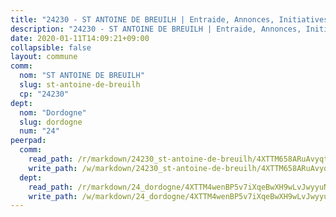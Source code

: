```yaml
---
title: "24230 - ST ANTOINE DE BREUILH | Entraide, Annonces, Initiatives"
description: "24230 - ST ANTOINE DE BREUILH | Entraide, Annonces, Initiatives"
date: 2020-01-11T14:09:21+09:00
collapsible: false
layout: commune
comm:
  nom: "ST ANTOINE DE BREUILH"
  slug: st-antoine-de-breuilh
  cp: "24230"
dept:
  nom: "Dordogne"
  slug: dordogne
  num: "24"
peerpad:
  comm:
    read_path: /r/markdown/24230_st-antoine-de-breuilh/4XTTM658ARuAvyqtJbhfSTqN1iF1rAs568ihT6Sr5FBokVLu6
    write_path: /w/markdown/24230_st-antoine-de-breuilh/4XTTM658ARuAvyqtJbhfSTqN1iF1rAs568ihT6Sr5FBokVLu6-K3TgTejPu7dgP4Ss3UHFoJSSqzSogxJuGMF7oW2dt2b7ELa4NrSUT694TumpmtepBiDeHZDWsESnBDptimL2sWGk25tUs7PwJjKQFJp2b1Up2HSk1e8PyiA2iGAVZdvRdbbin1ig
  dept:
    read_path: /r/markdown/24_dordogne/4XTTM4wenBP5v7iXqeBwXH9wLvJwyyuNKzLxRyGzSZXmCuzgg
    write_path: /w/markdown/24_dordogne/4XTTM4wenBP5v7iXqeBwXH9wLvJwyyuNKzLxRyGzSZXmCuzgg-K3TgUusQQUSAmJPXozCTSBeqjqksxkVWGVxtHwEFrs5RuocQr8weKG2oQg7MVeg2F9Hhv7ggtBiBU8D9pdXEPa9M67VU3BzgAG9BCtQw3VY3Xcxk2YSegk3iUXMkpicGxxJr7mWp
---
```


